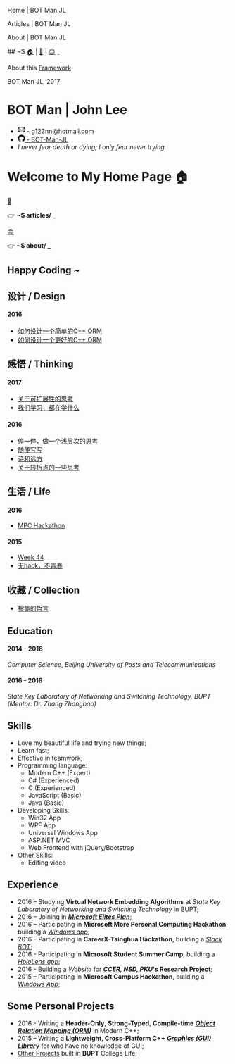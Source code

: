 ﻿<homeTitleSec> Home | BOT Man JL </homeTitleSec>

<articlesTitleSec> Articles | BOT Man JL </articlesTitleSec>

<aboutTitleSec> About | BOT Man JL </aboutTitleSec>

<headerSec> ## ~$ [🏠](/) | [📝](/articles/) | [😊](/about/) _ </headerSec>

<footerSec>

About this [Framework](https://github.com/BOT-Man-JL/BOT-Man-JL.github.io)

BOT Man JL, 2017

</footerSec>

<contactSec>

# BOT Man | John Lee

- [<svg width="16px" height="18px" viewBox="0 0 14 16" version="1.1" xmlns="http://www.w3.org/2000/svg" xmlns:xlink="http://www.w3.org/1999/xlink"><path d="M0,4 L0,12 C0,12.55 0.45,13 1,13 L13,13 C13.55,13 14,12.55 14,12 L14,4 C14,3.45 13.55,3 13,3 L1,3 C0.45,3 0,3.45 0,4 L0,4 Z M13,4 L7,9 L1,4 L13,4 L13,4 Z M1,5.5 L5,8.5 L1,11.5 L1,5.5 L1,5.5 Z M2,12 L5.5,9 L7,10.5 L8.5,9 L12,12 L2,12 L2,12 Z M13,11.5 L9,8.5 L13,5.5 L13,11.5 L13,11.5 Z" id="Shape"></path></svg> -
  g123nn@hotmail.com](mailto:g123nn@hotmail.com)
- [<svg width="16px" height="16px" viewBox="0 0 16 16" version="1.1" xmlns="http://www.w3.org/2000/svg" xmlns:xlink="http://www.w3.org/1999/xlink"><path d="M8,0 C3.58,0 0,3.58 0,8 C0,11.54 2.29,14.53 5.47,15.59 C5.87,15.66 6.02,15.42 6.02,15.21 C6.02,15.02 6.01,14.39 6.01,13.72 C4,14.09 3.48,13.23 3.32,12.78 C3.23,12.55 2.84,11.84 2.5,11.65 C2.22,11.5 1.82,11.13 2.49,11.12 C3.12,11.11 3.57,11.7 3.72,11.94 C4.44,13.15 5.59,12.81 6.05,12.6 C6.12,12.08 6.33,11.73 6.56,11.53 C4.78,11.33 2.92,10.64 2.92,7.58 C2.92,6.71 3.23,5.99 3.74,5.43 C3.66,5.23 3.38,4.41 3.82,3.31 C3.82,3.31 4.49,3.1 6.02,4.13 C6.66,3.95 7.34,3.86 8.02,3.86 C8.7,3.86 9.38,3.95 10.02,4.13 C11.55,3.09 12.22,3.31 12.22,3.31 C12.66,4.41 12.38,5.23 12.3,5.43 C12.81,5.99 13.12,6.7 13.12,7.58 C13.12,10.65 11.25,11.33 9.47,11.53 C9.76,11.78 10.01,12.26 10.01,13.01 C10.01,14.08 10,14.94 10,15.21 C10,15.42 10.15,15.67 10.55,15.59 C13.71,14.53 16,11.53 16,8 C16,3.58 12.42,0 8,0 L8,0 Z" id="Shape"></path></svg> -
  BOT-Man-JL](https://github.com/BOT-Man-JL)
- *I never fear death or dying; I only fear never trying.*

</contactSec>

<homeSec>

# Welcome to My Home Page 🏠

[📝](/articles/)

👉 **~$ articles/ _**

[😊](/about/)

👉 **~$ about/ _**

## Happy Coding ~

</homeSec>

<articlesSec>

## 设计 / Design

#### 2016

- [如何设计一个简单的C++ ORM](articles/2016/How-to-Design-a-Naive-Cpp-ORM)
- [如何设计一个更好的C++ ORM](articles/2016/How-to-Design-a-Better-Cpp-ORM)

## 感悟 / Thinking

#### 2017

- [关于可扩展性的思考](articles/2017/Thinking5)
- [我们学习，都在学什么](articles/2017/Thinking6)

#### 2016

- [停一停，做一个浅层次的思考](articles/2016/Thinking1)
- [随便写写](articles/2016/Thinking2)
- [诗和远方](articles/2016/Thinking3)
- [关于转折点的一些思考](articles/2016/Thinking4)

## 生活 / Life

#### 2016

- [MPC Hackathon](articles/2016/MPC-Hackathon)

#### 2015

- [Week 44](articles/2015/Week44)
- [无hack，不青春](articles/2015/MS-Campus-Hackathon)

## 收藏 / Collection

- [搜集的哲言](articles/misc/Quotes)

</articlesSec>

<aboutSec>

## Education

#### 2014 - 2018

*Computer Science*,
*Beijing University of Posts and Telecommunications*

#### 2016 - 2018

*State Key Laboratory of Networking and Switching Technology, BUPT*
*(Mentor: Dr. Zhang Zhongbao)*

## Skills

- Love my beautiful life and trying new things;
- Learn fast;
- Effective in teamwork;
- Programming language:
  - Modern C++ (Expert)
  - C# (Experienced)
  - C (Experienced)
  - JavaScript (Basic)
  - Java (Basic)
- Developing Skills:
  - Win32 App
  - WPF App
  - Universal Windows App
  - ASP.NET MVC
  - Web Frontend with jQuery/Bootstrap
- Other Skills:
  - Editing video

## Experience

- 2016 – Studying **Virtual Network Embedding Algorithms**
  at *State Key Laboratory of Networking and Switching Technology*
  in BUPT;
- 2016 – Joining in
  **_[Microsoft Elites Plan](https://studentclub.msra.cn/project/97)_**;
- 2016 – Participating in **Microsoft More Personal Computing Hackathon**,
  building a *[Windows app](https://github.com/BOT-Man-JL/Better-Kids)*;
- 2016 – Participating in **CareerX-Tsinghua Hackathon**,
  building a *[Slack BOT](https://github.com/xinhuaRadioLAB/HackerX_slive)*;
- 2016 - Participating in **Microsoft Student Summer Camp**,
  building a *[HoloLens app](https://github.com/BOT-Man-JL/IOT-Holo-Assistant)*;
- 2016 - Building a *[Website](https://github.com/ZhangYuef/Survey_Platform_ccer)*
  for **_[CCER, NSD, PKU](http://ccer.nsd.edu.cn)_'s Research Project**;
- 2015 – Participating in **Microsoft Campus Hackathon**, building a
  *[Windows App](https://www.microsoft.com/store/apps/Random%20Master/9NBLGGH6HCP7)*;

## Some Personal Projects

- 2016 - Writing a **Header-Only**, **Strong-Typed**, **Compile-time**
  **_[Object Relation Mapping (ORM)](https://github.com/BOT-Man-JL/ORM-Lite)_** in Modern C++;
- 2015 – Writing a **Lightweight, Cross-Platform C++** **_[Graphics (GUI) Library](https://github.com/BOT-Man-JL/EggAche-GL)_**
  for who have no knowledge of GUI;
- [Other Projects](https://github.com/BOT-Man-JL/BUPT-Projects)
  built in **BUPT** College Life;

</aboutSec>